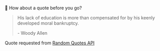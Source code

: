 📣 How about a quote before you go?

> His lack of education is more than compensated for by his keenly developed moral bankruptcy.
>
> <p>- Woody Allen</p>

Quote requested from [Random Quotes API](https://github.com/lukePeavey/quotable)
